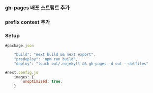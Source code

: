 ### gh-pages 배포 스트립트 추가
### prefix context 추가
### Setup
```javascript
#package.json

    "build": "next build && next export",
    "predeploy": "npm run build",
    "deploy": "touch out/.nojekyll && gh-pages -d out --dotfiles"
```

```javascript
#next.config.js
    images: {
        unoptimized: true,
    }
```

<br/>
<br/>
<br/>
